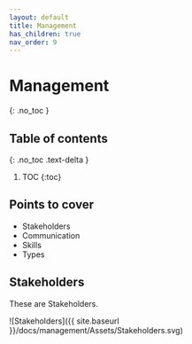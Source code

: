 ```yaml
---
layout: default
title: Management
has_children: true
nav_order: 9
---
```


# Management
{: .no_toc }

## Table of contents
{: .no_toc .text-delta }

1. TOC
{:toc}

## Points to cover
- Stakeholders
- Communication
- Skills
- Types


## Stakeholders
These are Stakeholders.

![Stakeholders]({{ site.baseurl }}/docs/management/Assets/Stakeholders.svg)
